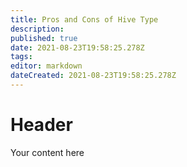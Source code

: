```yaml
---
title: Pros and Cons of Hive Type
description: 
published: true
date: 2021-08-23T19:58:25.278Z
tags: 
editor: markdown
dateCreated: 2021-08-23T19:58:25.278Z
---
```


# Header
Your content here